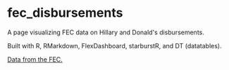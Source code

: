 # fec_disbursements
A page visualizing FEC data on Hillary and Donald's disbursements.  

Built with R, RMarkdown, FlexDashboard, starburstR, and DT (datatables).  

[Data from the FEC.](http://fec.gov/data/CandidateSummary.do?format=html)
